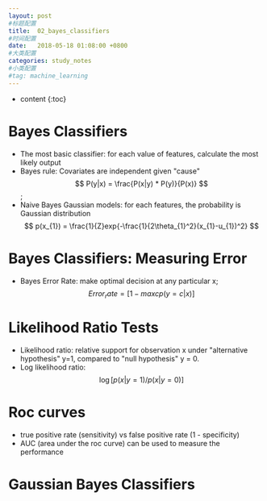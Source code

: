 ```yaml
---
layout: post
#标题配置
title:  02_bayes_classifiers
#时间配置
date:   2018-05-18 01:08:00 +0800
#大类配置
categories: study_notes
#小类配置
#tag: machine_learning
---
```


* content
{:toc}


# Bayes Classifiers
* The most basic classifier: for each value of features, calculate the most likely
output
* Bayes rule: Covariates are independent given "cause"  
$$ P(y|x) = \frac{P(x|y) * P(y)}{P(x)} $$;
* Naive Bayes Gaussian models: for each features, the probability is Gaussian distribution  
$$ p(x_{1}) = \frac{1}{Z}exp{-\frac{1}{2\theta_{1}^2}(x_{1}-u_{1})^2} $$


# Bayes Classifiers: Measuring Error
* Bayes Error Rate: make optimal decision at any particular x;
$$ Error_rate = [1-maxc p(y=c|x)] $$

# Likelihood Ratio Tests
* Likelihood ratio: relative support for observation x under "alternative hypothesis" y=1,
compared to "null hypothesis" y = 0.
* Log likelihood ratio:
$$ \log[p(x|y=1) / p(x|y=0)] $$

# Roc curves
* true positive rate (sensitivity) vs false positive rate (1 - specificity)
* AUC (area under the roc curve) can be used to measure the performance

# Gaussian Bayes Classifiers
